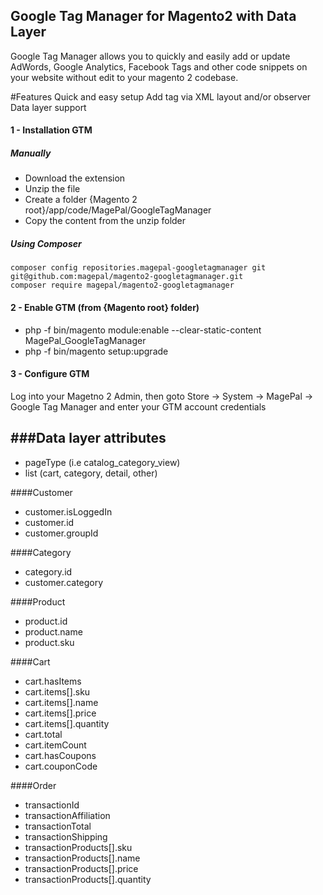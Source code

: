 ## Google Tag Manager for Magento2 with Data Layer
Google Tag Manager allows you to quickly and easily add or update AdWords, Google Analytics, Facebook Tags and other code snippets on your website without edit to your magento 2 codebase.

#Features
Quick and easy setup
Add tag via XML layout and/or observer
Data layer support

#### 1 - Installation GTM
##### Manually
 * Download the extension
 * Unzip the file
 * Create a folder {Magento 2 root}/app/code/MagePal/GoogleTagManager
 * Copy the content from the unzip folder

##### Using Composer

```
composer config repositories.magepal-googletagmanager git git@github.com:magepal/magento2-googletagmanager.git
composer require magepal/magento2-googletagmanager
```

#### 2 - Enable GTM (from {Magento root} folder)
 * php -f bin/magento module:enable --clear-static-content MagePal_GoogleTagManager
 * php -f bin/magento setup:upgrade

#### 3 - Configure GTM

Log into your Magetno 2 Admin, then goto Store -> System -> MagePal -> Google Tag Manager and enter your GTM account credentials

###Data layer attributes
---------
* pageType (i.e catalog_category_view)
* list (cart, category, detail, other)

####Customer
* customer.isLoggedIn
* customer.id
* customer.groupId

####Category
* category.id
* customer.category

####Product
* product.id
* product.name
* product.sku

####Cart
* cart.hasItems
* cart.items[].sku
* cart.items[].name
* cart.items[].price
* cart.items[].quantity
* cart.total
* cart.itemCount
* cart.hasCoupons
* cart.couponCode

####Order
* transactionId
* transactionAffiliation
* transactionTotal
* transactionShipping
* transactionProducts[].sku
* transactionProducts[].name
* transactionProducts[].price
* transactionProducts[].quantity
